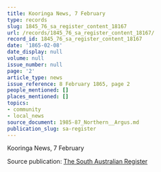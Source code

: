 ```yaml
---
title: Kooringa News, 7 February
type: records
slug: 1845_76_sa_register_content_18167
url: /records/1845_76_sa_register_content_18167/
record_id: 1845_76_sa_register_content_18167
date: '1865-02-08'
date_display: null
volume: null
issue_number: null
page: '2'
article_type: news
issue_reference: 8 February 1865, page 2
people_mentioned: []
places_mentioned: []
topics:
- community
- local_news
source_document: 1985-87_Northern__Argus.md
publication_slug: sa-register
---
```


Kooringa News, 7 February

Source publication: [The South Australian Register](/publications/sa-register/)
